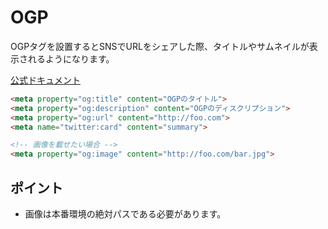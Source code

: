 # OGP

OGPタグを設置するとSNSでURLをシェアした際、タイトルやサムネイルが表示されるようになります。

[公式ドキュメント](http://ogp.me)

```html
<meta property="og:title" content="OGPのタイトル">
<meta property="og:description" content="OGPのディスクリプション">
<meta property="og:url" content="http://foo.com">
<meta name="twitter:card" content="summary">

<!-- 画像を載せたい場合 -->
<meta property="og:image" content="http://foo.com/bar.jpg">
```

## ポイント

- 画像は本番環境の絶対パスである必要があります。